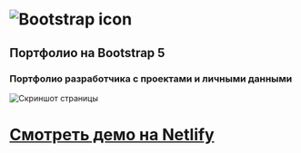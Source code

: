 # ![Bootstrap icon](https://img.shields.io/badge/-Bootstrap-333333?style=flat&logo=bootstrap) 
## Портфолио на Bootstrap 5
### Портфолио разработчика с проектами и личными данными
![Скриншот страницы](https://i.imgur.com/dp3QsBC.png)
# [Смотреть демо на Netlify](https://stupefied-newton-edf259.netlify.app/)